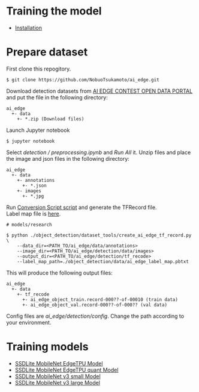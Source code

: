 # Training the model

- [Installation](install_tensorflow_object_detection_api.md)

# Prepare dataset
First clone this repogitory.
```
$ git clone https://github.com/NobuoTsukamoto/ai_edge.git
```
Download detection datasets from [AI EDGE CONTEST OPEN DATA PORTAL](https://signate.jp/dlp/ai-edge-contest-data) and put the file in the following directory:
```
ai_edge
  +- data
    +- *.zip (Download files)
```
Launch Jupyter notebook
```
$ jupyter notebook
```
Select *detection / preprocessing.ipynb* and *Run All* it. Unzip files and place the image and json files in the following directory:
```
ai_edge
  +- data
    +- annotations
      +- *.json
    +- images
      +- *.jpg
```
Run [Conversion Script script](https://github.com/NobuoTsukamoto/models/blob/ai_edge/research/object_detection/dataset_tools/create_ai_edge_tf_record.py) and generate the TFRecord file.<br>
Label map file is [here](https://github.com/NobuoTsukamoto/models/blob/ai_edge/research/object_detection/data/ai_edge_label_map.pbtxt).
```
# models/research 

$ python ./object_detection/dataset_tools/create_ai_edge_tf_record.py \
    --data_dir=<PATH_TO/ai_edge/data/annotations>
    --image_dir=<PATH_TO/ai_edge/detection/data/images>
    --output_dir=<PATH_TO/ai_edge/detection/tf_recode>
    --label_map_path=./object_detection/data/ai_edge_label_map.pbtxt
```
This will produce the following output files:
```
ai_edge
  +- data
    +- tf_recode
      +- ai_edge_object_train.record-000??-of-00010 (train data)
      +- ai_edge_object_val.record-000??-of-000?? (val data)

```
Config files are *ai_edge/detection/config*. Change the path according to your environment.

# Training models
- [SSDLite MobileNet EdgeTPU Model](training_ssdlite_mobilenet_edgetpu.md)
- [SSDLite MobileNet EdgeTPU quant Model](training_ssdlite_mobilenet_edgetpu_quant.md)
- [SSDLite MobileNet v3 small Model](training_ssdlite_mobilenet_v3_small.md)
- [SSDLite MobileNet v3 large Model](training_ssdlite_mobilenet_v3_large.md)


